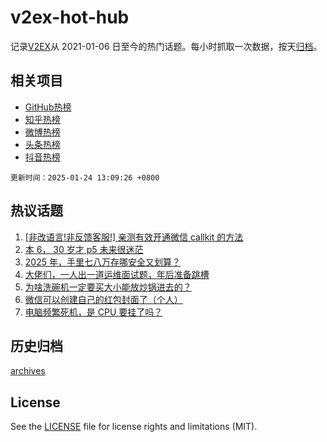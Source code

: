# v2ex-hot-hub

 记录[V2EX](https://www.v2ex.com/)从 2021-01-06 日至今的热门话题。每小时抓取一次数据，按天[归档](archives)。
 
 ## 相关项目

- [GitHub热榜](https://github.com/lonnyzhang423/github-hot-hub)
- [知乎热榜](https://github.com/lonnyzhang423/zhihu-hot-hub)
- [微博热榜](https://github.com/lonnyzhang423/weibo-hot-hub)
- [头条热榜](https://github.com/lonnyzhang423/toutiao-hot-hub)
- [抖音热榜](https://github.com/lonnyzhang423/douyin-hot-hub)


 `更新时间：2025-01-24 13:09:26 +0800`

## 热议话题

1. [[非改语言!非反馈客服!] 亲测有效开通微信 callkit 的方法](https://www.v2ex.com/t/1107411)
1. [本 6， 30 岁才 p5 未来很迷茫](https://www.v2ex.com/t/1107326)
1. [2025 年，手里七八万存哪安全又划算？](https://www.v2ex.com/t/1107363)
1. [大佬们，一人出一道运维面试题，年后准备跳槽](https://www.v2ex.com/t/1107485)
1. [为啥洗碗机一定要买大小能放炒锅进去的？](https://www.v2ex.com/t/1107522)
1. [微信可以创建自己的红包封面了（个人）](https://www.v2ex.com/t/1107475)
1. [电脑频繁死机，是 CPU 要挂了吗？](https://www.v2ex.com/t/1107332)

## 历史归档

[archives](archives)

## License

See the [LICENSE](LICENSE) file for license rights and limitations (MIT).
